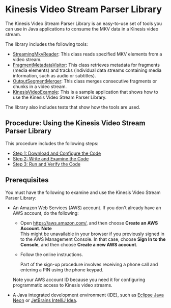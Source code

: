 # Kinesis Video Stream Parser Library<a name="parser-library"></a>

The Kinesis Video Stream Parser Library is an easy\-to\-use set of tools you can use in Java applications to consume the MKV data in a Kinesis video stream\.

The library includes the following tools:
+ [StreamingMkvReader](parser-library-write.md#parser-library-write-SMSR): This class reads specified MKV elements from a video stream\.
+ [FragmentMetadataVisitor](parser-library-write.md#parser-library-write-FMV): This class retrieves metadata for fragments \(media elements\) and tracks \(individual data streams containing media information, such as audio or subtitles\)\.
+ [OutputSegmentMerger](parser-library-write.md#parser-library-write-OSM): This class merges consecutive fragments or chunks in a video stream\.
+ [KinesisVideoExample](parser-library-write.md#parser-library-write-example): This is a sample application that shows how to use the Kinesis Video Stream Parser Library\.

The library also includes tests that show how the tools are used\.

## Procedure: Using the Kinesis Video Stream Parser Library<a name="parser-library-procedure"></a>

This procedure includes the following steps:
+ [Step 1: Download and Configure the Code](parser-library-download.md)
+ [Step 2: Write and Examine the Code](parser-library-write.md)
+ [Step 3: Run and Verify the Code](parser-library-run.md)

## Prerequisites<a name="parser-library-prerequisites"></a>

You must have the following to examine and use the Kinesis Video Stream Parser Library:
+ An Amazon Web Services \(AWS\) account\. If you don't already have an AWS account, do the following:
  + Open [https://aws\.amazon\.com/](https://aws.amazon.com/), and then choose **Create an AWS Account**\.
**Note**  
This might be unavailable in your browser if you previously signed in to the AWS Management Console\. In that case, choose **Sign In to the Console**, and then choose **Create a new AWS account**\.
  + Follow the online instructions\.

    Part of the sign\-up procedure involves receiving a phone call and entering a PIN using the phone keypad\.

  Note your AWS account ID because you need it for configuring programmatic access to Kinesis video streams\.
+ A Java integrated development environment \(IDE\), such as [Eclipse Java Neon](http://www.eclipse.org/downloads/packages/eclipse-ide-java-and-dsl-developers/neon3) or [JetBrains IntelliJ Idea](https://www.jetbrains.com/idea/download/)\.